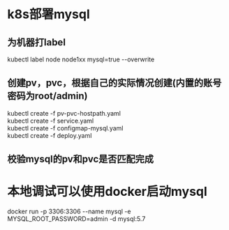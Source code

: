 # k8s部署mysql 

## 为机器打label 
kubectl label node node1xx mysql=true --overwrite

## 创建pv，pvc，根据自己的实际情况创建(内置的账号密码为root/admin)
kubectl create -f pv-pvc-hostpath.yaml   
kubectl create -f service.yaml     
kubectl create -f configmap-mysql.yaml   
kubectl create -f deploy.yaml  

## 校验mysql的pv和pvc是否匹配完成

# 本地调试可以使用docker启动mysql
docker run -p 3306:3306 --name mysql -e MYSQL_ROOT_PASSWORD=admin -d mysql:5.7  

